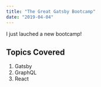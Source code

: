```yaml
---
title: "The Great Gatsby Bootcamp"
date: "2019-04-04"
---
```


I just lauched a new bootcamp!

## Topics Covered

1. Gatsby
2. GraphQL
3. React
